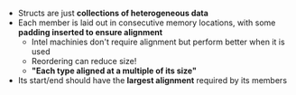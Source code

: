 - Structs are just **collections of heterogeneous data**
- Each member is laid out in consecutive memory locations, with some **padding inserted to ensure alignment**
	- Intel machinies don't require alignment but perform better when it is used
	- Reordering can reduce size!
	- **"Each type aligned at a multiple of its size"**
- Its start/end should have the **largest alignment** required by its members